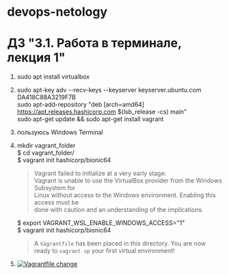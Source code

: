 # devops-netology

# ДЗ "3.1. Работа в терминале, лекция 1"

1)  sudo apt install virtualbox  

2)  sudo apt-key adv --recv-keys --keyserver keyserver.ubuntu.com DA418C88A3219F7B  
    sudo apt-add-repository "deb [arch=amd64] https://apt.releases.hashicorp.com $(lsb_release -cs) main"  
    sudo apt-get update && sudo apt-get install vagrant  
    
3)  пользуюсь Windows Terminal  

4)  mkdir vagrant_folder  
    $ cd vagrant_folder/  
    $ vagrant init hashicorp/bionic64  
    >    Vagrant failed to initialize at a very early stage:  
    >    Vagrant is unable to use the VirtualBox provider from the Windows Subsystem for  
    >    Linux without access to the Windows environment. Enabling this access must be  
    >    done with caution and an understanding of the implications.  
        
    $ export VAGRANT_WSL_ENABLE_WINDOWS_ACCESS="1"  
    $ vagrant init hashicorp/bionic64  
     >   A `Vagrantfile` has been placed in this directory. You are now  
     >   ready to `vagrant up` your first virtual environment!  
        
5)  [![Vagrantfile change](/devops-netology/media/vagr_conf_1.jpg)](https://prnt.sc/25zz775)

